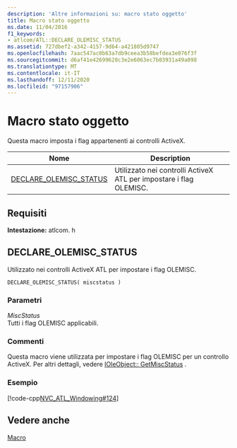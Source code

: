 ```yaml
---
description: 'Altre informazioni su: macro stato oggetto'
title: Macro stato oggetto
ms.date: 11/04/2016
f1_keywords:
- atlcom/ATL::DECLARE_OLEMISC_STATUS
ms.assetid: 727dbef2-a342-4157-9d64-a421805d9747
ms.openlocfilehash: 7aac547ac0b63a7db9ceea3b58befdea3e076f3f
ms.sourcegitcommit: d6af41e42699628c3e2e6063ec7b03931a49a098
ms.translationtype: MT
ms.contentlocale: it-IT
ms.lasthandoff: 12/11/2020
ms.locfileid: "97157906"
---
```

# <a name="object-status-macros"></a>Macro stato oggetto

Questa macro imposta i flag appartenenti ai controlli ActiveX.

|Nome|Description|
|-|-|
|[DECLARE_OLEMISC_STATUS](#declare_olemisc_status)|Utilizzato nei controlli ActiveX ATL per impostare i flag OLEMISC.|

## <a name="requirements"></a>Requisiti

**Intestazione:** atlcom. h

## <a name="declare_olemisc_status"></a><a name="declare_olemisc_status"></a> DECLARE_OLEMISC_STATUS

Utilizzato nei controlli ActiveX ATL per impostare i flag OLEMISC.

```
DECLARE_OLEMISC_STATUS( miscstatus )
```

### <a name="parameters"></a>Parametri

*MiscStatus*<br/>
Tutti i flag OLEMISC applicabili.

### <a name="remarks"></a>Commenti

Questa macro viene utilizzata per impostare i flag OLEMISC per un controllo ActiveX. Per altri dettagli, vedere [IOleObject:: GetMiscStatus](/windows/win32/api/oleidl/nf-oleidl-ioleobject-getmiscstatus) .

### <a name="example"></a>Esempio

[!code-cpp[NVC_ATL_Windowing#124](../../atl/codesnippet/cpp/object-status-macros_1.h)]

## <a name="see-also"></a>Vedere anche

[Macro](../../atl/reference/atl-macros.md)
